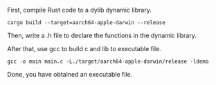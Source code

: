
First, compile Rust code to a dylib dynamic library.

```shell
cargo build --target=aarch64-apple-darwin --release	
```

Then, write a .h file to declare the functions in the dynamic library.

After that, use gcc to build c and lib to executable file.

```shell
gcc -o main main.c -L./target/aarch64-apple-darwin/release -ldemo
```

Done, you have obtained an executable file.
